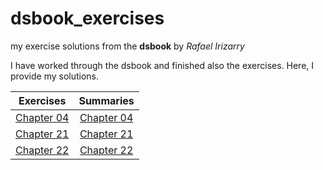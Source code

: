 # dsbook_exercises
my exercise solutions from the **dsbook** by *Rafael Irizarry*

I have worked through the dsbook and finished also the exercises. Here, I provide my solutions.

 Exercises  |    Summaries  |
|----------|:-------------:|
| [Chapter 04](ex_04_r_basics.html) |  [Chapter 04](ch_04_text_mining.html) |
| [Chapter 21](ex_21_parsing_dates_and_times.html) | [Chapter 21](ch_21_text_mining.html)  |
| [Chapter 22](ex_22_text_mining.html) | [Chapter 22](ch_22_text_mining.html) |
